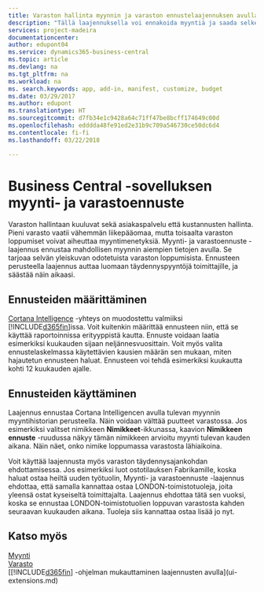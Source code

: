 ```yaml
---
title: Varaston hallinta myynnin ja varaston ennustelaajennuksen avulla | Microsoft Docs
description: "Tällä laajennuksella voi ennakoida myyntiä ja saada selkeän käsityksen odotettavissa olevista varaston loppumisesta. Se myös auttaa luomaan täydennyspyyntöjä toimittajille."
services: project-madeira
documentationcenter: 
author: edupont04
ms.service: dynamics365-business-central
ms.topic: article
ms.devlang: na
ms.tgt_pltfrm: na
ms.workload: na
ms. search.keywords: app, add-in, manifest, customize, budget
ms.date: 03/29/2017
ms.author: edupont
ms.translationtype: HT
ms.sourcegitcommit: d7fb34e1c9428a64c71ff47be8bcff174649c00d
ms.openlocfilehash: edddda48fe91ed2e31b9c709a546730ce50dc6d4
ms.contentlocale: fi-fi
ms.lasthandoff: 03/22/2018

---
```

# <a name="sales-and-inventory-forecast-for-business-central"></a>Business Central -sovelluksen myynti- ja varastoennuste 
Varaston hallintaan kuuluvat sekä asiakaspalvelu että kustannusten hallinta. Pieni varasto vaatii vähemmän liikepääomaa, mutta toisaalta varaston loppumiset voivat aiheuttaa myyntimenetyksiä. Myynti- ja varastoennuste -laajennus ennustaa mahdollisen myynnin aiempien tietojen avulla. Se tarjoaa selvän yleiskuvan odotetuista varaston loppumisista. Ennusteen perusteella laajennus auttaa luomaan täydennyspyyntöjä toimittajille, ja säästää näin aikaasi.  

## <a name="setting-up-forecasting"></a>Ennusteiden määrittäminen
[Cortana Intelligence](https://www.microsoft.com/en-us/cloud-platform/what-is-cortana-intelligence-suite) -yhteys on muodostettu valmiiksi [!INCLUDE[d365fin](includes/d365fin_md.md)]issa. Voit kuitenkin määrittää ennusteen niin, että se käyttää raportoinnissa erityyppistä kautta. Ennuste voidaan laatia esimerkiksi kuukauden sijaan neljännesvuosittain. Voit myös valita ennustelaskelmassa käytettävien kausien määrän sen mukaan, miten hajautetun ennusteen haluat. Ennusteen voi tehdä esimerkiksi kuukautta kohti 12 kuukauden ajalle.  

## <a name="using-the-forecasts"></a>Ennusteiden käyttäminen
Laajennus ennustaa Cortana Intelligencen avulla tulevan myynnin myyntihistorian perusteella. Näin voidaan välttää puutteet varastossa. Jos esimerkiksi valitset nimikkeen **Nimikkeet**-ikkunassa, kaavion **Nimikkeen ennuste** -ruudussa näkyy tämän nimikkeen arvioitu myynti tulevan kauden aikana. Näin näet, onko nimike loppumassa varastosta lähiaikoina.  

Voit käyttää laajennusta myös varaston täydennysajankohdan ehdottamisessa. Jos esimerkiksi luot ostotilauksen Fabrikamille, koska haluat ostaa heiltä uuden työtuolin, Myynti- ja varastoennuste -laajennus ehdottaa, että samalla kannattaa ostaa LONDON-toimistotuoleja, joita yleensä ostat kyseiseltä toimittajalta. Laajennus ehdottaa tätä sen vuoksi, koska se ennustaa LONDON-toimistotuolien loppuvan varastosta kahden seuraavan kuukauden aikana. Tuoleja siis kannattaa ostaa lisää jo nyt.  

## <a name="see-also"></a>Katso myös
[Myynti](sales-manage-sales.md)  
[Varasto](inventory-manage-inventory.md)  
[[!INCLUDE[d365fin](includes/d365fin_md.md)] -ohjelman mukauttaminen laajennusten avulla](ui-extensions.md)  

